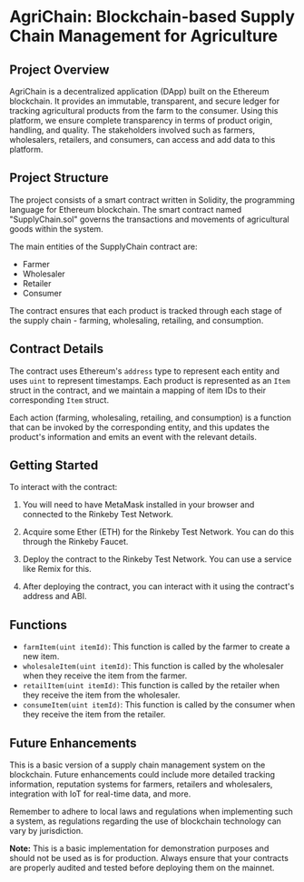 # AgriChain: Blockchain-based Supply Chain Management for Agriculture

## Project Overview
AgriChain is a decentralized application (DApp) built on the Ethereum blockchain. It provides an immutable, transparent, and secure ledger for tracking agricultural products from the farm to the consumer. Using this platform, we ensure complete transparency in terms of product origin, handling, and quality. The stakeholders involved such as farmers, wholesalers, retailers, and consumers, can access and add data to this platform.

## Project Structure
The project consists of a smart contract written in Solidity, the programming language for Ethereum blockchain. The smart contract named "SupplyChain.sol" governs the transactions and movements of agricultural goods within the system.

The main entities of the SupplyChain contract are:
- Farmer
- Wholesaler
- Retailer
- Consumer

The contract ensures that each product is tracked through each stage of the supply chain - farming, wholesaling, retailing, and consumption.

## Contract Details

The contract uses Ethereum's `address` type to represent each entity and uses `uint` to represent timestamps. Each product is represented as an `Item` struct in the contract, and we maintain a mapping of item IDs to their corresponding `Item` struct.

Each action (farming, wholesaling, retailing, and consumption) is a function that can be invoked by the corresponding entity, and this updates the product's information and emits an event with the relevant details.

## Getting Started

To interact with the contract:

1. You will need to have MetaMask installed in your browser and connected to the Rinkeby Test Network.

2. Acquire some Ether (ETH) for the Rinkeby Test Network. You can do this through the Rinkeby Faucet.

3. Deploy the contract to the Rinkeby Test Network. You can use a service like Remix for this.

4. After deploying the contract, you can interact with it using the contract's address and ABI.

## Functions

- `farmItem(uint itemId)`: This function is called by the farmer to create a new item.
- `wholesaleItem(uint itemId)`: This function is called by the wholesaler when they receive the item from the farmer.
- `retailItem(uint itemId)`: This function is called by the retailer when they receive the item from the wholesaler.
- `consumeItem(uint itemId)`: This function is called by the consumer when they receive the item from the retailer.

## Future Enhancements

This is a basic version of a supply chain management system on the blockchain. Future enhancements could include more detailed tracking information, reputation systems for farmers, retailers and wholesalers, integration with IoT for real-time data, and more.

Remember to adhere to local laws and regulations when implementing such a system, as regulations regarding the use of blockchain technology can vary by jurisdiction.

**Note:** This is a basic implementation for demonstration purposes and should not be used as is for production. Always ensure that your contracts are properly audited and tested before deploying them on the mainnet.

